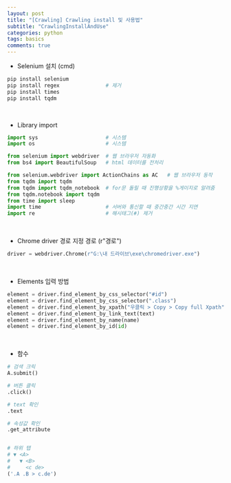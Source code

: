 ```yaml
---
layout: post
title: "[Crawling] Crawling install 및 사용법"
subtitle: "CrawlingInstallAndUse"
categories: python
tags: basics
comments: true
---
```


* Selenium 설치 (cmd)

```python
pip install selenium
pip install regex               # 제거
pip install times
pip install tqdm
```
<br>

* Library import

```python
import sys						# 시스템
import os						# 시스템

from selenium import webdriver	# 웹 브라우저 자동화
from bs4 import BeautifulSoup	# html 데이터를 전처리

from selenium.webdriver import ActionChains as AC	# 웹 브라우저 동작
from tqdm import tqdm
from tqdm import tqdm_notebook	# for문 돌릴 때 진행상황을 %게이지로 알려줌
from tqdm.notebook import tqdm
from time import sleep
import time						# 서버와 통신할 때 중간중간 시간 지연
import re						# 해시태그(#) 제거
```
<br>

* Chrome driver 경로 지정 경로 (r"경로")

```python
driver = webdriver.Chrome(r"G:\내 드라이브\exe\chromedriver.exe")
```
<br>

* Elements 입력 방법

```python
element = driver.find_element_by_css_selector("#id")
element = driver.find_element_by_css_selector(".class")
element = driver.find_element_by_xpath("우클릭 > Copy > Copy full Xpath")
element = driver.find_element_by_link_text(text)
element = driver.find_element_by_name(name)
element = driver.find_element_by_id(id)
```
<br>

* 함수
```python
# 검색 크릭
A.submit()

# 버튼 클릭
.click()

# text 확인
.text

# 속성값 확인
.get_attribute


# 하위 탭
# ▼ <A>
#   ▼ <B>
#     <c de>
('.A .B > c.de')
```